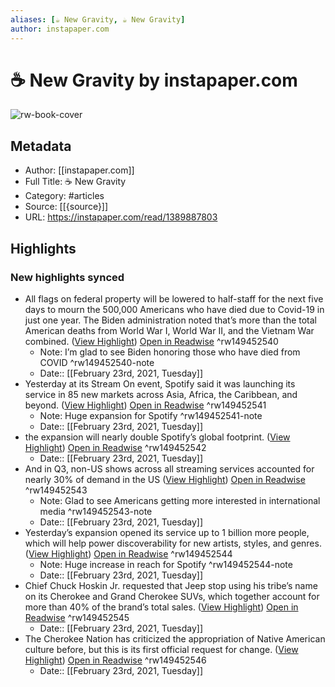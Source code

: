 ```yaml
---
aliases: [☕️ New Gravity, ☕️ New Gravity]
author: instapaper.com
---
```

# ☕️ New Gravity by instapaper.com

![rw-book-cover](https://readwise-assets.s3.amazonaws.com/static/images/article4.6bc1851654a0.png)

## Metadata
- Author: [[instapaper.com]]
- Full Title: ☕️ New Gravity
- Category: #articles
- Source: [[{source}]]
- URL: https://instapaper.com/read/1389887803

## Highlights
### New highlights synced
- All flags on federal property will be lowered to half-staff for the next five days to mourn the 500,000 Americans who have died due to Covid-19 in just one year. The Biden administration noted that’s more than the total American deaths from World War I, World War II, and the Vietnam War combined. ([View Highlight](https://instapaper.com/read/1389887803/15608819)) [Open in Readwise](https://readwise.io/open/149452540) ^rw149452540
    - Note: I’m glad to see Biden honoring those who have died from COVID ^rw149452540-note
    - Date:: [[February 23rd, 2021, Tuesday]]
- Yesterday at its Stream On event, Spotify said it was launching its service in 85 new markets across Asia, Africa, the Caribbean, and beyond. ([View Highlight](https://instapaper.com/read/1389887803/15608836)) [Open in Readwise](https://readwise.io/open/149452541) ^rw149452541
    - Note: Huge expansion for Spotify ^rw149452541-note
    - Date:: [[February 23rd, 2021, Tuesday]]
- the expansion will nearly double Spotify’s global footprint. ([View Highlight](https://instapaper.com/read/1389887803/15608837)) [Open in Readwise](https://readwise.io/open/149452542) ^rw149452542
    - Date:: [[February 23rd, 2021, Tuesday]]
- And in Q3, non-US shows across all streaming services accounted for nearly 30% of demand in the US ([View Highlight](https://instapaper.com/read/1389887803/15608851)) [Open in Readwise](https://readwise.io/open/149452543) ^rw149452543
    - Note: Glad to see Americans getting more interested in international media ^rw149452543-note
    - Date:: [[February 23rd, 2021, Tuesday]]
- Yesterday’s expansion opened its service up to 1 billion more people, which will help power discoverability for new artists, styles, and genres. ([View Highlight](https://instapaper.com/read/1389887803/15608861)) [Open in Readwise](https://readwise.io/open/149452544) ^rw149452544
    - Note: Huge increase in reach for Spotify ^rw149452544-note
    - Date:: [[February 23rd, 2021, Tuesday]]
- Chief Chuck Hoskin Jr. requested that Jeep stop using his tribe’s name on its Cherokee and Grand Cherokee SUVs, which together account for more than 40% of the brand’s total sales. ([View Highlight](https://instapaper.com/read/1389887803/15608873)) [Open in Readwise](https://readwise.io/open/149452545) ^rw149452545
    - Date:: [[February 23rd, 2021, Tuesday]]
- The Cherokee Nation has criticized the appropriation of Native American culture before, but this is its first official request for change. ([View Highlight](https://instapaper.com/read/1389887803/15608874)) [Open in Readwise](https://readwise.io/open/149452546) ^rw149452546
    - Date:: [[February 23rd, 2021, Tuesday]]
